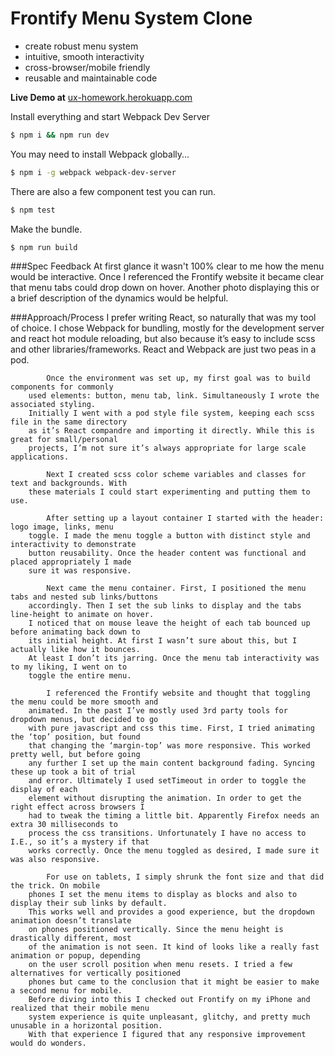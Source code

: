 Frontify Menu System Clone
==========================
 - create robust menu system
 - intuitive, smooth interactivity
 - cross-browser/mobile friendly
 - reusable and maintainable code
 
__Live Demo at__ [ ux-homework.herokuapp.com](https://ux-homework.herokuapp.com/)


Install everything and start Webpack Dev Server 
```bash
$ npm i && npm run dev
```

You may need to install Webpack globally...
```bash
$ npm i -g webpack webpack-dev-server 
```

There are also a few component test you can run. 
```bash  
$ npm test  
```

Make the bundle. 
```bash  
$ npm run build  
```
 
###Spec Feedback
            At first glance it wasn't 100% clear to me how the menu would be interactive. Once I 
        referenced the Frontify website it became clear that menu tabs could drop down on hover. 
        Another photo displaying this or a brief description of the dynamics would be helpful.

###Approach/Process
            I prefer writing React, so naturally that was my tool of choice. I chose Webpack for 
        bundling, mostly for the development server and react hot module reloading, but also 
        because it’s easy to include scss and other libraries/frameworks. React and Webpack are 
        just two peas in a pod.
        
            Once the environment was set up, my first goal was to build components for commonly 
        used elements: button, menu tab, link. Simultaneously I wrote the associated styling. 
        Initially I went with a pod style file system, keeping each scss file in the same directory 
        as it’s React compandre and importing it directly. While this is great for small/personal 
        projects, I’m not sure it’s always appropriate for large scale applications. 

            Next I created scss color scheme variables and classes for text and backgrounds. With 
        these materials I could start experimenting and putting them to use.
                    
            After setting up a layout container I started with the header: logo image, links, menu 
        toggle. I made the menu toggle a button with distinct style and interactivity to demonstrate 
        button reusability. Once the header content was functional and placed appropriately I made 
        sure it was responsive.       
        
            Next came the menu container. First, I positioned the menu tabs and nested sub links/buttons 
        accordingly. Then I set the sub links to display and the tabs line-height to animate on hover. 
        I noticed that on mouse leave the height of each tab bounced up before animating back down to 
        its initial height. At first I wasn’t sure about this, but I actually like how it bounces. 
        At least I don’t its jarring. Once the menu tab interactivity was to my liking, I went on to 
        toggle the entire menu.        
        
            I referenced the Frontify website and thought that toggling the menu could be more smooth and 
        animated. In the past I’ve mostly used 3rd party tools for dropdown menus, but decided to go 
        with pure javascript and css this time. First, I tried animating the ‘top’ position, but found 
        that changing the ‘margin-top’ was more responsive. This worked pretty well, but before going 
        any further I set up the main content background fading. Syncing these up took a bit of trial 
        and error. Ultimately I used setTimeout in order to toggle the display of each 
        element without disrupting the animation. In order to get the right effect across browsers I 
        had to tweak the timing a little bit. Apparently Firefox needs an extra 30 milliseconds to 
        process the css transitions. Unfortunately I have no access to I.E., so it’s a mystery if that 
        works correctly. Once the menu toggled as desired, I made sure it was also responsive.         
        
            For use on tablets, I simply shrunk the font size and that did the trick. On mobile 
        phones I set the menu items to display as blocks and also to display their sub links by default. 
        This works well and provides a good experience, but the dropdown animation doesn’t translate 
        on phones positioned vertically. Since the menu height is drastically different, most 
        of the animation is not seen. It kind of looks like a really fast animation or popup, depending 
        on the user scroll position when menu resets. I tried a few alternatives for vertically positioned 
        phones but came to the conclusion that it might be easier to make a second menu for mobile. 
        Before diving into this I checked out Frontify on my iPhone and realized that their mobile menu 
        system experience is quite unpleasant, glitchy, and pretty much unusable in a horizontal position. 
        With that experience I figured that any responsive improvement would do wonders.